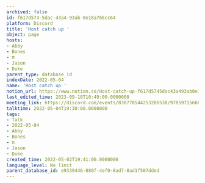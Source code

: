 ```yaml
---
archived: false
id: f617d574-5dac-43a4-93ab-0e18a766cc64
platform: Discord
title: 'Host catch up '
object: page
hosts:
- Abby
- Bones
- π
- Jason
- Duke
parent_type: database_id
indexDate: 2022-05-04
name: 'Host catch up '
notion_url: https://www.notion.so/Host-catch-up-f617d5745dac43a493ab0e18a766cc64
last_edited_time: 2023-09-18T10:49:00.0000000
meeting_link: https://discord.com/events/830770544253206538/970597156681568276
talktime: 2022-05-04T19:30:00.0000000
tags:
- Talk
- 2022-05-04
- Abby
- Bones
- π
- Jason
- Duke
created_time: 2022-05-02T19:41:00.0000000
language_level: No limit
parent_database_id: e9339446-880f-4ef0-8ad7-8ad1f507dded
---
```





